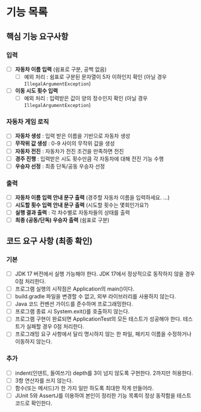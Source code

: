 # 기능 목록

## 핵심 기능 요구사항

### 입력
- [ ] **자동차 이름 입력** (쉼표로 구분, 공백 없음)
    - [ ] 예외 처리 : 쉼표로 구분된 문자열이 5자 이하인지 확인 (아닐 경우 `IllegalArgumentException`)
- [ ] **이동 시도 횟수 입력**
    - [ ] 예외 처리 : 입력받은 값이 양의 정수인지 확인 (아닐 경우 `IllegalArgumentException`)

### 자동차 게임 로직
- [ ] **자동차 생성** : 입력 받은 이름을 기반으로 자동차 생성
- [ ] **무작위 값 생성** : 0-9 사이의 무작위 값을 생성
- [ ] **자동차 전진** : 자동차가 전진 조건을 만족하면 전진
- [ ] **경주 진행** : 입력받은 시도 횟수만큼 각 자동차에 대해 전진 기능 수행
- [ ] **우승자 선정** : 최종 단독/공동 우승자 선정

### 출력
- [ ] **자동차 이름 입력 안내 문구 출력** (경주할 자동차 이름을 입력하세요. ...)
- [ ] **시도할 횟수 입력 안내 문구 출력** (시도할 횟수는 몇회인가요?)
- [ ] **실행 결과 출력** : 각 차수별로 자동차들의 상태를 출력
- [ ] **최종 (공동/단독) 우승자 출력** (쉼표로 구분)

## 코드 요구 사항 (최종 확인)

### 기본

- [ ] JDK 17 버전에서 실행 가능해야 한다. JDK 17에서 정상적으로 동작하지 않을 경우 0점 처리한다.
- [ ] 프로그램 실행의 시작점은 Application의 main()이다.
- [ ] build.gradle 파일을 변경할 수 없고, 외부 라이브러리를 사용하지 않는다.
- [ ] Java 코드 컨벤션 가이드를 준수하며 프로그래밍한다.
- [ ] 프로그램 종료 시 System.exit()를 호출하지 않는다.
- [ ] 프로그램 구현이 완료되면 ApplicationTest의 모든 테스트가 성공해야 한다. 테스트가 실패할 경우 0점 처리한다.
- [ ] 프로그래밍 요구 사항에서 달리 명시하지 않는 한 파일, 패키지 이름을 수정하거나 이동하지 않는다.

### 추가
- [ ] indent(인덴트, 들여쓰기) depth를 3이 넘지 않도록 구현한다. 2까지만 허용한다.
- [ ] 3항 연산자를 쓰지 않는다.
- [ ] 함수(또는 메서드)가 한 가지 일만 하도록 최대한 작게 만들어라.
- [ ] JUnit 5와 AssertJ를 이용하여 본인이 정리한 기능 목록이 정상 동작함을 테스트 코드로 확인한다.
